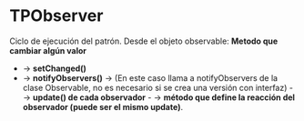 # TPObserver

Ciclo de ejecución del patrón.
Desde el objeto observable: 
**Metodo que cambiar algún valor** 
  - -> **__setChanged()__**
  - -> **__notifyObservers()__** -> (En este caso llama a notifyObservers de la clase Observable, no es necesario si se crea una versión con interfaz) 
           - -> **__update()__ de cada observador**
                    - -> **método que define la reacción del observador (puede ser el mismo update)**.
